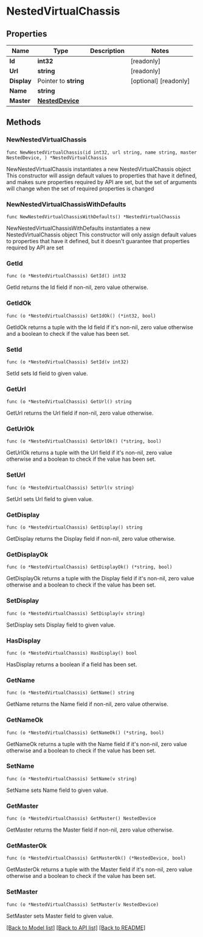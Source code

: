 # NestedVirtualChassis

## Properties

Name | Type | Description | Notes
------------ | ------------- | ------------- | -------------
**Id** | **int32** |  | [readonly] 
**Url** | **string** |  | [readonly] 
**Display** | Pointer to **string** |  | [optional] [readonly] 
**Name** | **string** |  | 
**Master** | [**NestedDevice**](NestedDevice.md) |  | 

## Methods

### NewNestedVirtualChassis

`func NewNestedVirtualChassis(id int32, url string, name string, master NestedDevice, ) *NestedVirtualChassis`

NewNestedVirtualChassis instantiates a new NestedVirtualChassis object
This constructor will assign default values to properties that have it defined,
and makes sure properties required by API are set, but the set of arguments
will change when the set of required properties is changed

### NewNestedVirtualChassisWithDefaults

`func NewNestedVirtualChassisWithDefaults() *NestedVirtualChassis`

NewNestedVirtualChassisWithDefaults instantiates a new NestedVirtualChassis object
This constructor will only assign default values to properties that have it defined,
but it doesn't guarantee that properties required by API are set

### GetId

`func (o *NestedVirtualChassis) GetId() int32`

GetId returns the Id field if non-nil, zero value otherwise.

### GetIdOk

`func (o *NestedVirtualChassis) GetIdOk() (*int32, bool)`

GetIdOk returns a tuple with the Id field if it's non-nil, zero value otherwise
and a boolean to check if the value has been set.

### SetId

`func (o *NestedVirtualChassis) SetId(v int32)`

SetId sets Id field to given value.


### GetUrl

`func (o *NestedVirtualChassis) GetUrl() string`

GetUrl returns the Url field if non-nil, zero value otherwise.

### GetUrlOk

`func (o *NestedVirtualChassis) GetUrlOk() (*string, bool)`

GetUrlOk returns a tuple with the Url field if it's non-nil, zero value otherwise
and a boolean to check if the value has been set.

### SetUrl

`func (o *NestedVirtualChassis) SetUrl(v string)`

SetUrl sets Url field to given value.


### GetDisplay

`func (o *NestedVirtualChassis) GetDisplay() string`

GetDisplay returns the Display field if non-nil, zero value otherwise.

### GetDisplayOk

`func (o *NestedVirtualChassis) GetDisplayOk() (*string, bool)`

GetDisplayOk returns a tuple with the Display field if it's non-nil, zero value otherwise
and a boolean to check if the value has been set.

### SetDisplay

`func (o *NestedVirtualChassis) SetDisplay(v string)`

SetDisplay sets Display field to given value.

### HasDisplay

`func (o *NestedVirtualChassis) HasDisplay() bool`

HasDisplay returns a boolean if a field has been set.

### GetName

`func (o *NestedVirtualChassis) GetName() string`

GetName returns the Name field if non-nil, zero value otherwise.

### GetNameOk

`func (o *NestedVirtualChassis) GetNameOk() (*string, bool)`

GetNameOk returns a tuple with the Name field if it's non-nil, zero value otherwise
and a boolean to check if the value has been set.

### SetName

`func (o *NestedVirtualChassis) SetName(v string)`

SetName sets Name field to given value.


### GetMaster

`func (o *NestedVirtualChassis) GetMaster() NestedDevice`

GetMaster returns the Master field if non-nil, zero value otherwise.

### GetMasterOk

`func (o *NestedVirtualChassis) GetMasterOk() (*NestedDevice, bool)`

GetMasterOk returns a tuple with the Master field if it's non-nil, zero value otherwise
and a boolean to check if the value has been set.

### SetMaster

`func (o *NestedVirtualChassis) SetMaster(v NestedDevice)`

SetMaster sets Master field to given value.



[[Back to Model list]](../README.md#documentation-for-models) [[Back to API list]](../README.md#documentation-for-api-endpoints) [[Back to README]](../README.md)


